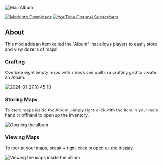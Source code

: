 ![Map Album](https://github.com/HyperPigeon/MapAlbum/assets/58276133/bcf6fd9a-37e4-47d6-923c-69b599749694)

[![Modrinth Downloads](https://img.shields.io/modrinth/dt/k040zVg5)](https://modrinth.com/mod/map-album)
[![YouTube Channel Subscribers](https://img.shields.io/youtube/channel/subscribers/UCjmHO_5H9H0682zCEZjaVvQ)](https://www.youtube.com/channel/UCjmHO_5H9H0682zCEZjaVvQ)


## About
This mod adds an item called the "Album" that allows players to easily store and view dozens of maps! 

### Crafting
Combine eight empty maps with a book and quill in a crafting grid to create an Album. 

![2024-01-27_18 45 10](https://github.com/HyperPigeon/MapAlbum/assets/58276133/cc75949b-d065-4f36-88ad-c005c88918ab)

### Storing Maps
To store maps inside the Album, simply right-click with the item in your main hand or offhand to open up the inventory. 

![Opening the album](https://github.com/HyperPigeon/MapAlbum/assets/58276133/293d09f7-206d-45eb-b1ec-c476979c0ea7)

### Viewing Maps
To look at your maps, sneak + right-click to open up the display. 

![Viewing the maps inside the album](https://github.com/HyperPigeon/MapAlbum/assets/58276133/a7628313-6709-497b-acb0-c5eaa541d02e)
